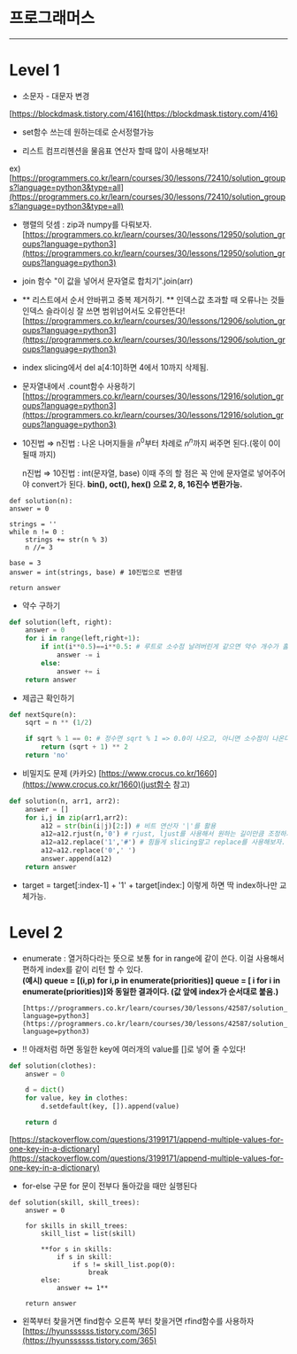 # 프로그래머스

---

# Level 1

- 소문자 - 대문자 변경

[https://blockdmask.tistory.com/416](https://blockdmask.tistory.com/416)

- set함수 쓰는데 원하는데로 순서정렬가능

- 리스트 컴프리헨션을 물음표 연산자 할때 많이 사용해보자!

ex) [https://programmers.co.kr/learn/courses/30/lessons/72410/solution_groups?language=python3&type=all](https://programmers.co.kr/learn/courses/30/lessons/72410/solution_groups?language=python3&type=all)

- 행렬의 덧셈 : zip과 numpy를 다뤄보자.
  [https://programmers.co.kr/learn/courses/30/lessons/12950/solution_groups?language=python3](https://programmers.co.kr/learn/courses/30/lessons/12950/solution_groups?language=python3)

- join 함수 "이 값을 넣어서 문자열로 합치기".join(arr)

- ** 리스트에서 순서 안바뀌고 중복 제거하기. **
  인덱스값 초과할 때 오류나는 것들 인덱스 슬라이싱 잘 쓰면 범위넘어서도 오류안뜬다!
  [https://programmers.co.kr/learn/courses/30/lessons/12906/solution_groups?language=python3](https://programmers.co.kr/learn/courses/30/lessons/12906/solution_groups?language=python3)
- index slicing에서 del a[4:10]하면 4에서 10까지 삭제됨.

- 문자열내에서 .count함수 사용하기
  [https://programmers.co.kr/learn/courses/30/lessons/12916/solution_groups?language=python3](https://programmers.co.kr/learn/courses/30/lessons/12916/solution_groups?language=python3)

- 10진법 ⇒ n진법 : 나온 나머지들을 $n^0$부터 차례로 $n^n$까지 써주면 된다.(몫이 0이 될때 까지)

  n진법 ⇒ 10진법 : int(문자열, base) 이때 주의 할 점은 꼭 안에 문자열로 넣어주어야 convert가 된다.
  **bin(), oct(), hex() 으로 2, 8, 16진수 변환가능.**

```
def solution(n):
answer = 0

strings = ''
while n != 0 :
    strings += str(n % 3)
    n //= 3

base = 3
answer = int(strings, base) # 10진법으로 변환댐

return answer
```

- 약수 구하기

```python
def solution(left, right):
    answer = 0
    for i in range(left,right+1):
        if int(i**0.5)==i**0.5: # 루트로 소수점 날려버린게 같으면 약수 개수가 홀수이다!!
            answer -= i
        else:
            answer += i
    return answer
```

- 제곱근 확인하기

```python
def nextSqure(n):
    sqrt = n ** (1/2)

    if sqrt % 1 == 0: # 정수면 sqrt % 1 => 0.0이 나오고, 아니면 소수점이 나온다.
        return (sqrt + 1) ** 2
    return 'no'
```

- 비밀지도 문제 (카카오) [https://www.crocus.co.kr/1660](https://www.crocus.co.kr/1660)(just함수 참고)

```python
def solution(n, arr1, arr2):
    answer = []
    for i,j in zip(arr1,arr2):
        a12 = str(bin(i|j)[2:]) # 비트 연산자 '|'를 활용
        a12=a12.rjust(n,'0') # rjust, ljust를 사용해서 원하는 길이만큼 조정하기
        a12=a12.replace('1','#') # 힘들게 slicing말고 replace를 사용해보자.
        a12=a12.replace('0',' ')
        answer.append(a12)
    return answer
```

- target = target[:index-1] + '1' + target[index:] 이렇게 하면 딱 index하나만 교체가능.

# Level 2

- enumerate : 열거하다라는 뜻으로 보통 for in range에 같이 쓴다. 이걸 사용해서 편하게 index를 같이 리턴 할 수 있다.  
  **(예시) queue = [(i,p) for i,p in enumerate(priorities)]
  queue = [ i for i in enumerate(priorities)]와 동일한 결과이다. (값 앞에 index가 순서대로 붙음.)**

      [https://programmers.co.kr/learn/courses/30/lessons/42587/solution_groups?language=python3](https://programmers.co.kr/learn/courses/30/lessons/42587/solution_groups?language=python3)

- !! 아래처럼 하면 동일한 key에 여러개의 value를 []로 넣어 줄 수있다!

```python
def solution(clothes):
	answer = 0

	d = dict()
	for value, key in clothes:
	    d.setdefault(key, []).append(value)

	return d
```

[https://stackoverflow.com/questions/3199171/append-multiple-values-for-one-key-in-a-dictionary](https://stackoverflow.com/questions/3199171/append-multiple-values-for-one-key-in-a-dictionary)

- for-else 구문 for 문이 전부다 돌아갔을 때만 실행된다

```
def solution(skill, skill_trees):
    answer = 0

    for skills in skill_trees:
        skill_list = list(skill)

        **for s in skills:
            if s in skill:
                if s != skill_list.pop(0):
                    break
        else:
            answer += 1**

    return answer
```

- 왼쪽부터 찾을거면 find함수 오른쪽 부터 찾을거면 rfind함수를 사용하자
  [https://hyunssssss.tistory.com/365](https://hyunssssss.tistory.com/365)
